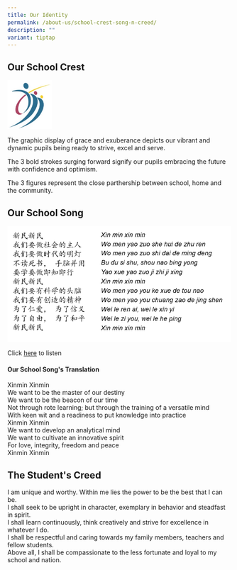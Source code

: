 ```yaml
---
title: Our Identity
permalink: /about-us/school-crest-song-n-creed/
description: ""
variant: tiptap
---
```

Our School Crest
----------------

<style>  
img {  
  display: block;  
  margin-left: auto;  
  margin-right: auto;  
}  
</style>  
<img src="/images/schlogo_big.jpeg" alt="School Crest" style="width:20%;">  
  


The graphic display of grace and exuberance depicts our vibrant and dynamic pupils being ready to strive, excel and serve.

  

The 3 bold strokes surging forward signify our pupils embracing the future with confidence and optimism.

  

The 3 figures represent the close parthership between school, home and the community.

Our School Song
---------------

![](/images/School%20Song%20Lyrics/school%20song%20lyrics.png)
  
Click [here](https://drive.google.com/file/d/1goSDSyjUEgymQWwi6vyRIKP4oi5pJymG/view?usp=sharing) to listen


#### Our School Song's Translation

Xinmin Xinmin <br>
We want to be the master of our destiny <br>
We want to be the beacon of our time <br>
Not through rote learning; but through the training of a versatile mind <br>
With keen wit and a readiness to put knowledge into practice <br>
Xinmin Xinmin <br>
We want to develop an analytical mind <br>
We want to cultivate an innovative spirit <br>
For love, integrity, freedom and peace <br>
Xinmin Xinmin

The Student's Creed
-------------------

I am unique and worthy. Within me lies the power to be the best that I can be. <br>
I shall seek to be upright in character, exemplary in behavior and steadfast in spirit. <br>
I shall learn continuously, think creatively and strive for excellence in whatever I do. <br>
I shall be respectful and caring towards my family members, teachers and fellow students. <br>
Above all, I shall be compassionate to the less fortunate and loyal to my school and nation.